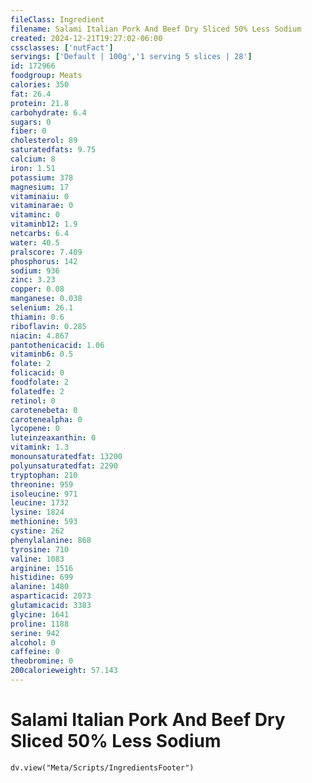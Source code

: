 ```yaml
---
fileClass: Ingredient
filename: Salami Italian Pork And Beef Dry Sliced 50% Less Sodium
created: 2024-12-21T19:27:02-06:00
cssclasses: ['nutFact']
servings: ['Default | 100g','1 serving 5 slices | 28']
id: 172966
foodgroup: Meats
calories: 350
fat: 26.4
protein: 21.8
carbohydrate: 6.4
sugars: 0
fiber: 0
cholesterol: 89
saturatedfats: 9.75
calcium: 8
iron: 1.51
potassium: 378
magnesium: 17
vitaminaiu: 0
vitaminarae: 0
vitaminc: 0
vitaminb12: 1.9
netcarbs: 6.4
water: 40.5
pralscore: 7.409
phosphorus: 142
sodium: 936
zinc: 3.23
copper: 0.08
manganese: 0.038
selenium: 26.1
thiamin: 0.6
riboflavin: 0.285
niacin: 4.867
pantothenicacid: 1.06
vitaminb6: 0.5
folate: 2
folicacid: 0
foodfolate: 2
folatedfe: 2
retinol: 0
carotenebeta: 0
carotenealpha: 0
lycopene: 0
luteinzeaxanthin: 0
vitamink: 1.3
monounsaturatedfat: 13200
polyunsaturatedfat: 2290
tryptophan: 210
threonine: 959
isoleucine: 971
leucine: 1732
lysine: 1824
methionine: 593
cystine: 262
phenylalanine: 868
tyrosine: 710
valine: 1083
arginine: 1516
histidine: 699
alanine: 1480
asparticacid: 2073
glutamicacid: 3383
glycine: 1641
proline: 1188
serine: 942
alcohol: 0
caffeine: 0
theobromine: 0
200calorieweight: 57.143
---
```


# Salami Italian Pork And Beef Dry Sliced 50% Less Sodium

```dataviewjs
dv.view("Meta/Scripts/IngredientsFooter")
```